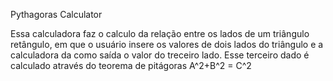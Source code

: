 Pythagoras Calculator

Essa calculadora faz o calculo da relação entre os lados de um triângulo retângulo, em que o usuário insere os valores de dois lados do triângulo e a calculadora da como saída o valor do treceiro lado. Esse terceiro dado é calculado através do teorema de pitágoras A^2+B^2 = C^2